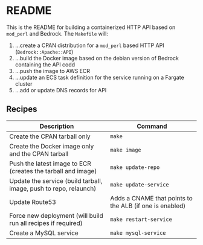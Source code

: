 # README 

This is the README for building a containerized HTTP API based on
`mod_perl` and Bedrock. The `Makefile` will:

1. ...create a CPAN distribution for a `mod_perl` based HTTP API (`Bedrock::Apache::API`)
2. ...build the Docker image based on the debian version of Bedrock
   containing the API codd
3. ...push the image to AWS ECR
4. ...update an ECS task definition for the service running on a Fargate cluster
5. ...add or update DNS records for API

## Recipes

| Description | Command |
| ----------- | ------- |
| Create the CPAN tarball only | `make` |
| Create the Docker image only and the CPAN tarball | `make image`|
| Push the latest image to ECR (creates the tarball and image) |`make update-repo` |
| Update the service (build tarball, image, push to repo, relaunch) | `make update-service` |
| Update Route53 | Adds a CNAME that points to the ALB (if one is enabled) |
| Force new deployment (will build run all recipes if required) |`make restart-service` |
| Create a MySQL service | `make mysql-service` |


